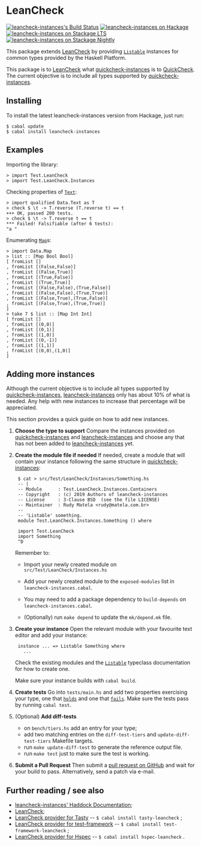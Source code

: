 LeanCheck
=========

[![leancheck-instances's Build Status][build-status]][build-log]
[![leancheck-instances on Hackage][hackage-version]][leancheck-instances-on-hackage]
[![leancheck-instances on Stackage LTS][stackage-lts-badge]][leancheck-instances-on-stackage-lts]
[![leancheck-instances on Stackage Nightly][stackage-nightly-badge]][leancheck-instances-on-stackage-nightly]

This package extends [LeanCheck] by providing [`Listable`] instances for common types provided by the
Haskell Platform.

This package is to [LeanCheck] what [quickcheck-instances] is to [QuickCheck].
The current objective is to include all types supported by [quickcheck-instances].


Installing
----------

To install the latest leancheck-instances version from Hackage, just run:

	$ cabal update
	$ cabal install leancheck-instances


Examples
--------

Importing the library:

	> import Test.LeanCheck
	> import Test.LeanCheck.Instances

Checking properties of [`Text`]:

	> import qualified Data.Text as T
	> check $ \t -> T.reverse (T.reverse t) == t
	+++ OK, passed 200 tests.
	> check $ \t -> T.reverse t == t
	*** Failed! Falsifiable (after 6 tests):
	"a "

Enumerating [`Map`]s:

	> import Data.Map
	> list :: [Map Bool Bool]
	[ fromList []
	, fromList [(False,False)]
	, fromList [(False,True)]
	, fromList [(True,False)]
	, fromList [(True,True)]
	, fromList [(False,False),(True,False)]
	, fromList [(False,False),(True,True)]
	, fromList [(False,True),(True,False)]
	, fromList [(False,True),(True,True)]
	]
	> take 7 $ list :: [Map Int Int]
	[ fromList []
	, fromList [(0,0)]
	, fromList [(0,1)]
	, fromList [(1,0)]
	, fromList [(0,-1)]
	, fromList [(1,1)]
	, fromList [(0,0),(1,0)]
	]


Adding more instances
---------------------

Although the current objective is to include all types supported by
[quickcheck-instances], [leancheck-instances] only has about 10% of what is
needed.  Any help with new instances to increase that percentage will be
appreciated.

This section provides a quick guide on how to add new instances.

1. __Choose the type to support__
	Compare the instances provided on [quickcheck-instances] and
	[leancheck-instances] and choose any that has not been added to
	[leancheck-instances] yet.

2. __Create the module file if needed__
	If needed, create a module that will contain your instance following the
	same structure in [quickcheck-instances]:

		$ cat > src/Test/LeanCheck/Instances/Something.hs
		-- |
		-- Module      : Test.LeanCheck.Instances.Containers
		-- Copyright   : (c) 2019 Authors of leancheck-instances
		-- License     : 3-Clause BSD  (see the file LICENSE)
		-- Maintainer  : Rudy Matela <rudy@matela.com.br>
		--
		-- 'Listable' something.
		module Test.LeanCheck.Instances.Something () where

		import Test.LeanCheck
		import Something
		^D

	Remember to:

	* Import your newly created module on `src/Test/LeanCheck/Instances.hs`

	* Add your newly created module to the `exposed-modules` list in
	  `leancheck-instances.cabal`.

	* You may need to add a package dependency to `build-depends` on
	  `leancheck-instances.cabal`.

	* (Optionally) run `make depend` to update the `mk/depend.mk` file.

3. __Create your instance__
	Open the relevant module with your favourite text editor and add your
	instance:

		instance ... => Listable Something where
		  ...

	Check the existing modules and the [`Listable`] typeclass documentation for
	how to create one.

	Make sure your instance builds with `cabal build`.

4. __Create tests__
	Go into `tests/main.hs` and add two properties exercising your type, one
	that [`holds`] and one that [`fails`].  Make sure the tests pass by running
	`cabal test`.

5. (Optional) __Add diff-tests__

	* on `bench/tiers.hs` add an entry for your type;
	* add two matching entries on the `diff-test-tiers` and
	  `update-diff-test-tiers` Makefile targets.
	* run `make update-diff-test` to generate the reference output file.
	* run `make test` just to make sure the test is working.

6. __Submit a Pull Request__
	Then submit a [pull request on GitHub] and wait for your build to pass.
	Alternatively, send a patch via e-mail.


Further reading / see also
--------------------------

* [leancheck-instances' Haddock Documentation];
* [LeanCheck];
* [LeanCheck provider for Tasty]
  -- `$ cabal install tasty-leancheck` ;
* [LeanCheck provider for test-framework]
  -- `$ cabal install test-framework-leancheck` ;
* [LeanCheck provider for Hspec]
  -- `$ cabal install hspec-leancheck` .


[leancheck-instances' Haddock documentation]: https://hackage.haskell.org/package/leancheck-instances/docs/Test-LeanCheck-Instances.html
[LeanCheck's Haddock documentation]: https://hackage.haskell.org/package/leancheck/docs/Test-LeanCheck.html

[`Listable`]:       https://hackage.haskell.org/package/leancheck/docs/Test-LeanCheck.html#t:Listable
[`holds`]:          https://hackage.haskell.org/package/leancheck/docs/Test-LeanCheck.html#v:holds
[`fails`]:          https://hackage.haskell.org/package/leancheck/docs/Test-LeanCheck.html#v:fails
[`counterExample`]: https://hackage.haskell.org/package/leancheck/docs/Test-LeanCheck.html#v:counterExample
[`check`]:          https://hackage.haskell.org/package/leancheck/docs/Test-LeanCheck.html#v:check
[`tiers`]:          https://hackage.haskell.org/package/leancheck/docs/Test-LeanCheck.html#v:tiers
[`list`]:           https://hackage.haskell.org/package/leancheck/docs/Test-LeanCheck.html#v:list
[`Text`]:           https://hackage.haskell.org/package/text/docs/Data-Text.html#t:Text
[`Map`]:            https://hackage.haskell.org/package/containers/docs/Data-Map-Lazy.html#t:Map

[LeanCheck provider for Tasty]:          https://hackage.haskell.org/package/tasty-leancheck
[LeanCheck provider for test-framework]: https://hackage.haskell.org/package/test-framework-leancheck
[LeanCheck provider for Hspec]:          https://hackage.haskell.org/package/hspec-leancheck
[LeanCheck]:                             https://github.com/rudymatela/leancheck
[QuickCheck]:                            https://hackage.haskell.org/package/QuickCheck
[quickcheck-instances]:                  https://hackage.haskell.org/package/quickcheck-instances
[leancheck-instances]:                   https://hackage.haskell.org/package/leancheck-instances

[build-log]:    https://github.com/rudymatela/leancheck-instances/actions/workflows/build.yml
[build-status]: https://github.com/rudymatela/leancheck-instances/actions/workflows/build.yml/badge.svg
[hackage-version]: https://img.shields.io/hackage/v/leancheck-instances.svg
[leancheck-instances-on-hackage]:          https://hackage.haskell.org/package/leancheck-instances
[stackage-lts-badge]:                      https://stackage.org/package/leancheck-instances/badge/lts
[stackage-nightly-badge]:                  https://stackage.org/package/leancheck-instances/badge/nightly
[leancheck-instances-on-stackage]:         https://stackage.org/package/leancheck-instances
[leancheck-instances-on-stackage-lts]:     https://stackage.org/lts/package/leancheck-instances
[leancheck-instances-on-stackage-nightly]: https://stackage.org/nightly/package/leancheck-instances
[pull request on GitHub]:                  https://github.com/rudymatela/leancheck-instances/pulls
